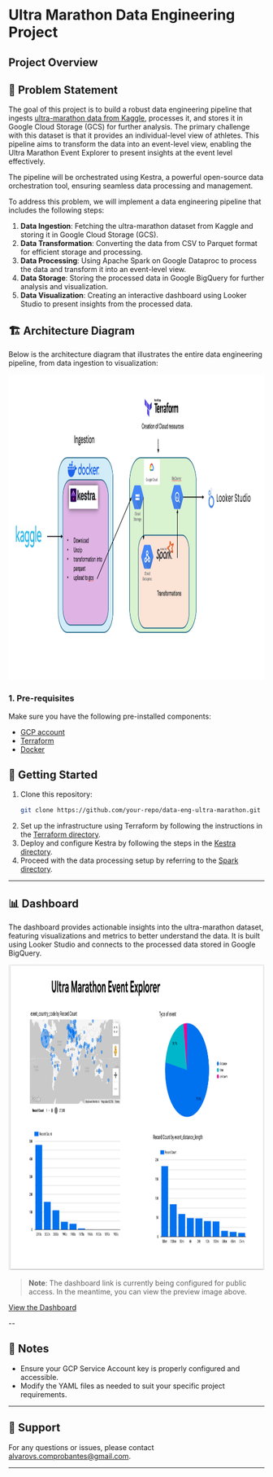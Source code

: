 # Ultra Marathon Data Engineering Project

## Project Overview


## 🎯 Problem Statement

The goal of this project is to build a robust data engineering pipeline that ingests [ultra-marathon data from Kaggle](https://www.kaggle.com/datasets/aiaiaidavid/the-big-dataset-of-ultra-marathon-running), processes it, and stores it in Google Cloud Storage (GCS) for further analysis. The primary challenge with this dataset is that it provides an individual-level view of athletes. This pipeline aims to transform the data into an event-level view, enabling the Ultra Marathon Event Explorer to present insights at the event level effectively.

The pipeline will be orchestrated using Kestra, a powerful open-source data orchestration tool, ensuring seamless data processing and management.

To address this problem, we will implement a data engineering pipeline that includes the following steps:
1. **Data Ingestion**: Fetching the ultra-marathon dataset from Kaggle and storing it in Google Cloud Storage (GCS).
2. **Data Transformation**: Converting the data from CSV to Parquet format for efficient storage and processing.
3. **Data Processing**: Using Apache Spark on Google Dataproc to process the data and transform it into an event-level view.
4. **Data Storage**: Storing the processed data in Google BigQuery for further analysis and visualization.
5. **Data Visualization**: Creating an interactive dashboard using Looker Studio to present insights from the processed data.

## 🏗️ Architecture Diagram


Below is the architecture diagram that illustrates the entire data engineering pipeline, from data ingestion to visualization:

<p align="center">
  <img src="./images/Architecture.png" alt="Architecture Diagram" height="600" />
</p>

### 1. Pre-requisites
Make sure you have the following pre-installed components: 
* [GCP account](https://cloud.google.com/)
* [Terraform](https://www.terraform.io/downloads)
* [Docker](https://docs.docker.com/get-docker/)



<!-- 1. decide if you want to use your local machine or a virtual machine, if you can follow the instructions from this video https://www.youtube.com/watch?v=ae-CV2KfoN0&list=PL3MmuxUbc_hJed7dXYoJw8DoCuVHhGEQb&index=17


https://cloud.google.com/compute/docs/connect/create-ssh-keys -->



## 🚀 Getting Started

1. Clone this repository:
    ```bash
    git clone https://github.com/your-repo/data-eng-ultra-marathon.git
    ```
2. Set up the infrastructure using Terraform by following the instructions in the [Terraform directory](/01-terraform/README.md).
3. Deploy and configure Kestra by following the steps in the [Kestra directory](/02-kestra/README.md).
4. Proceed with the data processing setup by referring to the [Spark directory](/03-spark/README.md).

---

## 📊 Dashboard

The dashboard provides actionable insights into the ultra-marathon dataset, featuring visualizations and metrics to better understand the data. It is built using Looker Studio and connects to the processed data stored in Google BigQuery.

<p align="center">
  <img src="./images/dashboard.png" alt="Dashboard Preview" height="600" />
</p>


> **Note**: The dashboard link is currently being configured for public access. In the meantime, you can view the preview image above.

[View the Dashboard](https://lookerstudio.google.com/reporting/1c8325f4-fadd-41ba-84d8-5fec5240efed)

--
## 📝 Notes

- Ensure your GCP Service Account key is properly configured and accessible.
- Modify the YAML files as needed to suit your specific project requirements.

---

<!-- ## 📂 Directory Structure

```
data-eng-ultra-marathon/
├── kestra/
│   ├── set_kv.yaml
│   ├── data_load_gcs.yaml
│   ├── docker-compose.yml
│   └── README.md
├── images/
│   └── Kestra Flow Diagram.png
└── ...
```

--- -->

## 📧 Support

For any questions or issues, please contact [alvarovs.comprobantes@gmail.com](mailto:alvarovs.comprobantes@gmail.com).

---

[def]: /images/dashboard.pn
[def2]: def